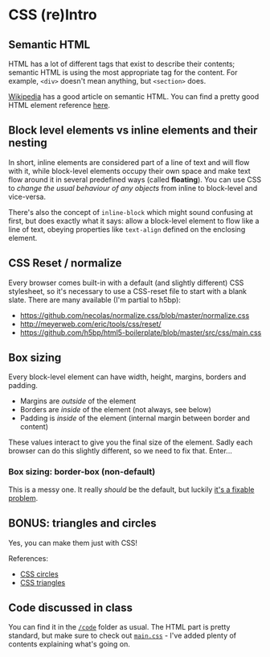 # CSS (re)Intro

## Semantic HTML
HTML has a lot of different tags that exist to describe their contents; semantic HTML is using the most appropriate tag for the content. For example, `<div>` doesn't mean anything, but `<section>` does.

[Wikipedia](https://en.wikipedia.org/wiki/Semantic_HTML) has a good article on semantic HTML. You can find a pretty good HTML element reference [here](http://html5doctor.com/element-index/).

## Block level elements vs inline elements and their nesting
In short, inline elements are considered part of a line of text and will flow with it, while block-level elements occupy their own space and make text flow around it in several predefined ways (called **floating**). You can use CSS to *change the usual behaviour of any objects* from inline to block-level and vice-versa.

There's also the concept of `inline-block` which might sound confusing at first, but does exactly what it says: allow a block-level element to flow like a line of text, obeying properties like `text-align` defined on the enclosing element.

## CSS Reset / normalize
Every browser comes built-in with a default (and slightly different) CSS stylesheet, so it's necessary to use a CSS-reset file to start with a blank slate. There are many available (I'm partial to h5bp):

* https://github.com/necolas/normalize.css/blob/master/normalize.css
* http://meyerweb.com/eric/tools/css/reset/
* https://github.com/h5bp/html5-boilerplate/blob/master/src/css/main.css

## Box sizing
Every block-level element can have width, height, margins, borders and padding.

* Margins are _outside_ of the element
* Borders are _inside_ of the element (not always, see below)
* Padding is _inside_ of the element (internal margin between border and content)

These values interact to give you the final size of the element. Sadly each browser can do this slightly different, so we need to fix that. Enter...

### Box sizing: border-box (non-default)
This is a messy one. It really _should_ be the default, but luckily [it's a fixable problem](https://www.paulirish.com/2012/box-sizing-border-box-ftw).

## BONUS: triangles and circles
Yes, you can make them just with CSS!

References:
* [CSS circles](https://davidwalsh.name/css-circles)
* [CSS triangles](https://davidwalsh.name/css-triangles)

## Code discussed in class

You can find it in the [`/code`](code) folder as usual. The HTML part is pretty standard, but make sure to check out [`main.css`](code/css/main.css) - I've added plenty of contents explaining what's going on.
